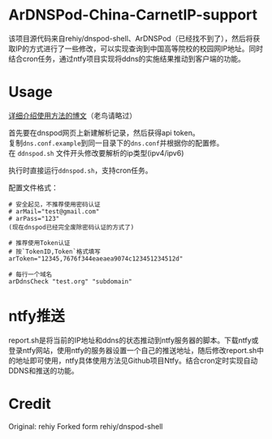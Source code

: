 # ArDNSPod-China-CarnetIP-support

该项目源代码来自rehiy/dnspod-shell、ArDNSPod（已经找不到了），然后将获取IP的方式进行了一些修改，可以实现查询到中国高等院校的校园网IP地址。同时结合cron任务，通过ntfy项目实现将ddns的实施结果推动到客户端的功能。

# Usage

[详细介绍使用方法的博文](https://blog.wslll.cn/index.php/archives/201/)（老鸟请略过）

首先要在dnspod网页上新建解析记录，然后获得api token。  
复制`dns.conf.example`到同一目录下的`dns.conf`并根据你的配置修。  
在 `ddnspod.sh` 文件开头修改要解析的ip类型(ipv4/ipv6)    

执行时直接运行`ddnspod.sh`，支持cron任务。

配置文件格式：

```
# 安全起见，不推荐使用密码认证
# arMail="test@gmail.com"
# arPass="123"
(现在dnspod已经完全废除密码认证的方式了)

# 推荐使用Token认证
# 按`TokenID,Token`格式填写
arToken="12345,7676f344eaeaea9074c123451234512d"

# 每行一个域名
arDdnsCheck "test.org" "subdomain"
```

# ntfy推送
report.sh是将当前的IP地址和ddns的状态推动到ntfy服务器的脚本。下载ntfy或登录ntfy网站，使用ntfy的服务器设置一个自己的推送地址，随后修改report.sh中的地址即可使用，ntfy具体使用方法见Github项目Ntfy。结合cron定时实现自动DDNS和推送的功能。

# Credit

Original: rehiy
Forked form rehiy/dnspod-shell
